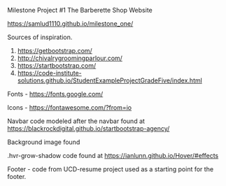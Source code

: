 Milestone Project #1
The Barberette Shop Website

https://samlud1110.github.io/milestone_one/

Sources of inspiration.
  1. https://getbootstrap.com/ 
  2. http://chivalrygroomingparlour.com/
  3. https://startbootstrap.com/ 
  4. https://code-institute-solutions.github.io/StudentExampleProjectGradeFive/index.html 
  

Fonts - https://fonts.google.com/ 

Icons - https://fontawesome.com/?from=io 

Navbar code modeled after the navbar found at https://blackrockdigital.github.io/startbootstrap-agency/ 

Background image found 

.hvr-grow-shadow code found at https://ianlunn.github.io/Hover/#effects

Footer - code from UCD-resume project used as a starting point for the footer.